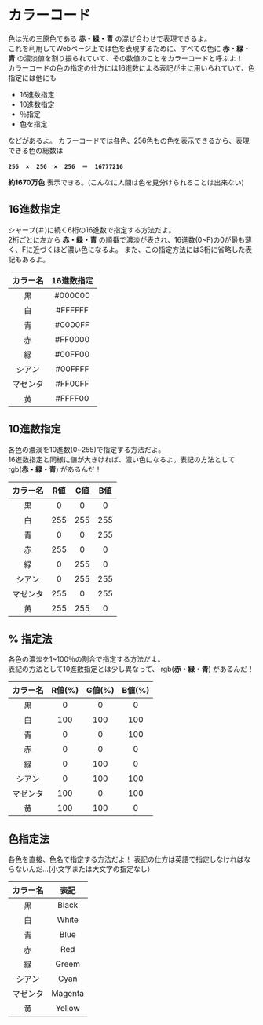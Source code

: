 # カラーコード
色は光の三原色である **赤・緑・青** の混ぜ合わせで表現できるよ。  
これを利用してWebページ上では色を表現するために、すべての色に **赤・緑・青** の濃淡値を割り振られていて、その数値のことをカラーコードと呼ぶよ！  
カラーコードの色の指定の仕方には16進数による表記が主に用いられていて、色指定には他にも

- 16進数指定
- 10進数指定
- ％指定
- 色を指定

などがあるよ。
カラーコードでは各色、256色もの色を表示できるから、表現できる色の総数は  

**`256  ×  256  ×  256  ＝  16777216`**

**約1670万色** 表示できる。(こんなに人間は色を見分けられることは出来ない)  

## 16進数指定
シャープ(＃)に続く6桁の16進数で指定する方法だよ。  
2桁ごとに左から **赤・緑・青** の順番で濃淡が表され、16進数(0~F)の0が最も薄く、Fに近づくほど濃い色になるよ。
また、この指定方法には3桁に省略した表記もあるよ。  

| カラー名     | 16進数指定     |
| :----------: | :------------: |
| 黒           | #000000        |
| 白           | #FFFFFF        |
| 青           | #0000FF        |
| 赤           | #FF0000        |
| 緑           | #00FF00        |
| シアン       | #00FFFF        |
| マゼンタ     | #FF00FF        |
| 黄           | #FFFF00        |

## 10進数指定
各色の濃淡を10進数(0~255)で指定する方法だよ。  
16進数指定と同様に値が大きければ、濃い色になるよ。表記の方法として rgb(**赤・緑・青**) があるんだ！

| カラー名 | R値 | G値 | B値 |
| :-:      | :-: | :-: | :-: |
| 黒       | 0   | 0   | 0   |
| 白       | 255 | 255 | 255 |
| 青       | 0   | 0   | 255 |
| 赤       | 255 | 0   | 0   |
| 緑       | 0   | 255 | 0   |
| シアン   | 0   | 255 | 255 |
| マゼンタ | 255 | 0   | 255 |
| 黄       | 255 | 255 | 0   |

## % 指定法
各色の濃淡を1~100％の割合で指定する方法だよ。  
表記の方法として10進数指定とは少し異なって、 rgb(**赤・緑・青**) があるんだ！

| カラー名 | R値(%) | G値(%) | B値(%) |
| :-:      | :-:    | :-:    | :-:    |
| 黒       | 0      | 0      | 0      |
| 白       | 100    | 100    | 100    |
| 青       | 0      | 0      | 100    |
| 赤       | 0      | 0      | 0      |
| 緑       | 0      | 100    | 0      |
| シアン   | 0      | 100    | 100    |
| マゼンタ | 100    | 0      | 100    |
| 黄       | 100    | 100    | 0      |

## 色指定法
各色を直接、色名で指定する方法だよ！
表記の仕方は英語で指定しなければならないんだ...(小文字または大文字の指定なし）

| カラー名     | 表記           |
| :----------: | :------------: |
| 黒           | Black          |
| 白           | White          |
| 青           | Blue           |
| 赤           | Red            |
| 緑           | Greem          |
| シアン       | Cyan           |
| マゼンタ     | Magenta        |
| 黄           | Yellow         |

